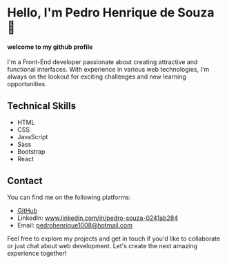 # Hello, I'm Pedro Henrique de Souza 👋
#### welcome to my github profile 

I'm a Front-End developer passionate about creating attractive and functional interfaces. With experience in various web technologies, I'm always on the lookout for exciting challenges and new learning opportunities.

## Technical Skills

- HTML
- CSS
- JavaScript
- Sass
- Bootstrap
- React

<!--## Projects

Here are some of my most recent projects:

- [Project 1](link-to-project-1): Brief description of project 1.
- [Project 2](link-to-project-2): Brief description of project 2.
- [Project 3](link-to-project-3): Brief description of project 3.
-->
## Contact

You can find me on the following platforms:

- [GitHub](https://github.com/Pedro-H108)
- LinkedIn: www.linkedin.com/in/pedro-souza-0241ab284
- Email: pedrohenrique1008@hotmail.com

Feel free to explore my projects and get in touch if you'd like to collaborate or just chat about web development. Let's create the next amazing experience together!

